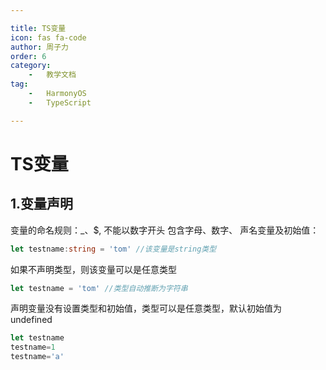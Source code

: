 ```yaml
---

title: TS变量  
icon: fas fa-code  
author: 周子力  
order: 6  
category:
    -   教学文档  
tag:
    -   HarmonyOS
    -   TypeScript

---
```


# TS变量

## 1.变量声明

变量的命名规则：_、$, 不能以数字开头
包含字母、数字、
声名变量及初始值：

```typescript
let testname:string = 'tom' //该变量是string类型
```

如果不声明类型，则该变量可以是任意类型

```typescript
let testname = 'tom' //类型自动推断为字符串
```

声明变量没有设置类型和初始值，类型可以是任意类型，默认初始值为 undefined

```typescript
let testname
testname=1
testname='a'
```

